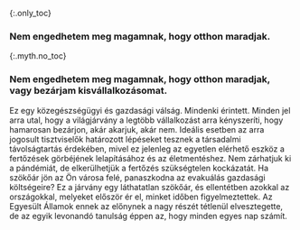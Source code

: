 {:.only_toc} 
 ### Nem engedhetem meg magamnak, hogy otthon maradjak. 

 {:.myth.no_toc} 
 ### Nem engedhetem meg magamnak, hogy otthon maradjak, vagy bezárjam kisvállalkozásomat. 

 Ez egy közegészségügyi és gazdasági válság. Mindenki érintett. Minden jel arra utal, hogy a világjárvány a legtöbb vállalkozást arra kényszeríti, hogy hamarosan bezárjon, akár akarjuk, akár nem. Ideális esetben az arra jogosult tisztviselők határozott lépéseket tesznek a társadalmi távolságtartás érdekében, mivel ez jelenleg az egyetlen elérhető eszköz a fertőzések görbéjének lelapításához és az életmentéshez. Nem zárhatjuk ki a pándémiát, de elkerülhetjük a fertőzés szükségtelen kockázatát. Ha szökőár jön az Ön városa felé, panaszkodna az evakuálás gazdasági költségeire? Ez a járvány egy láthatatlan szökőár, és ellentétben azokkal az országokkal, melyeket először ér el, minket időben figyelmeztettek. Az Egyesült Államok ennek az előnynek a nagy részét tétlenül elvesztegette, de az egyik levonandó tanulság éppen az, hogy minden egyes nap számít. 
